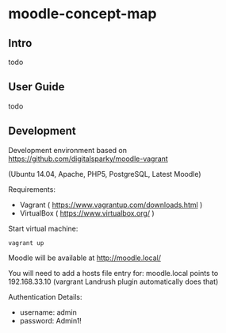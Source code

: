 # moodle-concept-map

## Intro

todo

## User Guide

todo

## Development

Development environment based on https://github.com/digitalsparky/moodle-vagrant

(Ubuntu 14.04, Apache, PHP5, PostgreSQL, Latest Moodle)

Requirements:

- Vagrant ( https://www.vagrantup.com/downloads.html )
- VirtualBox ( https://www.virtualbox.org/ )

Start virtual machine:

    vagrant up

Moodle will be available at http://moodle.local/

You will need to add a hosts file entry for:
moodle.local points to 192.168.33.10
(vargrant Landrush plugin automatically does that)

Authentication Details:

- username: admin
- password: Admin1!
